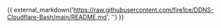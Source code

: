 {{ external_markdown('https://raw.githubusercontent.com/fire1ce/DDNS-Cloudflare-Bash/main/README.md', '') }}